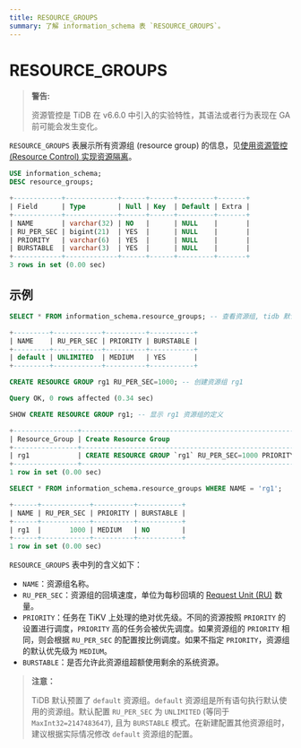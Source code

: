 ```yaml
---
title: RESOURCE_GROUPS
summary: 了解 information_schema 表 `RESOURCE_GROUPS`。
---
```


# RESOURCE_GROUPS

> **警告:**
>
> 资源管控是 TiDB 在 v6.6.0 中引入的实验特性，其语法或者行为表现在 GA 前可能会发生变化。

`RESOURCE_GROUPS` 表展示所有资源组 (resource group) 的信息，见[使用资源管控 (Resource Control) 实现资源隔离](/tidb-resource-control.md)。

```sql
USE information_schema;
DESC resource_groups;
```

```sql
+------------+-------------+------+------+---------+-------+
| Field      | Type        | Null | Key  | Default | Extra |
+------------+-------------+------+------+---------+-------+
| NAME       | varchar(32) | NO   |      | NULL    |       |
| RU_PER_SEC | bigint(21)  | YES  |      | NULL    |       |
| PRIORITY   | varchar(6)  | YES  |      | NULL    |       |
| BURSTABLE  | varchar(3)  | YES  |      | NULL    |       |
+------------+-------------+------+------+---------+-------+
3 rows in set (0.00 sec)
```

## 示例

```sql
SELECT * FROM information_schema.resource_groups; -- 查看资源组, tidb 默认预置 default 资源组
```

```sql
+---------+------------+----------+-----------+
| NAME    | RU_PER_SEC | PRIORITY | BURSTABLE |
+---------+------------+----------+-----------+
| default | UNLIMITED  | MEDIUM   | YES       |
+---------+------------+----------+-----------+
```

```sql
CREATE RESOURCE GROUP rg1 RU_PER_SEC=1000; -- 创建资源组 rg1
```

```sql
Query OK, 0 rows affected (0.34 sec)
```

```sql
SHOW CREATE RESOURCE GROUP rg1; -- 显示 rg1 资源组的定义
```

```sql
+----------------+---------------------------------------------------------------+
| Resource_Group | Create Resource Group                                         |
+----------------+---------------------------------------------------------------+
| rg1            | CREATE RESOURCE GROUP `rg1` RU_PER_SEC=1000 PRIORITY="MEDIUM" |
+----------------+---------------------------------------------------------------+
1 row in set (0.00 sec)
```

```sql
SELECT * FROM information_schema.resource_groups WHERE NAME = 'rg1';
```

```sql
+------+------------+----------+-----------+
| NAME | RU_PER_SEC | PRIORITY | BURSTABLE |
+------+------------+----------+-----------+
| rg1  |       1000 | MEDIUM   | NO        |
+------+------------+----------+-----------+
1 row in set (0.00 sec)
```

`RESOURCE_GROUPS` 表中列的含义如下：

* `NAME`：资源组名称。
* `RU_PER_SEC`：资源组的回填速度，单位为每秒回填的 [Request Unit (RU)](/tidb-resource-control.md#什么是-request-unit-ru) 数量。
* `PRIORITY`：任务在 TiKV 上处理的绝对优先级。不同的资源按照 `PRIORITY` 的设置进行调度，`PRIORITY` 高的任务会被优先调度。如果资源组的 `PRIORITY` 相同，则会根据 `RU_PER_SEC` 的配置按比例调度。如果不指定 `PRIORITY`，资源组的默认优先级为 `MEDIUM`。
* `BURSTABLE`：是否允许此资源组超额使用剩余的系统资源。

> **注意：**
>
> TiDB 默认预置了 `default` 资源组。`default` 资源组是所有语句执行默认使用的资源组。默认配置 `RU_PER_SEC` 为 `UNLIMITED` (等同于`MaxInt32=2147483647`), 且为 `BURSTABLE` 模式。在新建配置其他资源组时，建议根据实际情况修改 `default` 资源组的配置。
